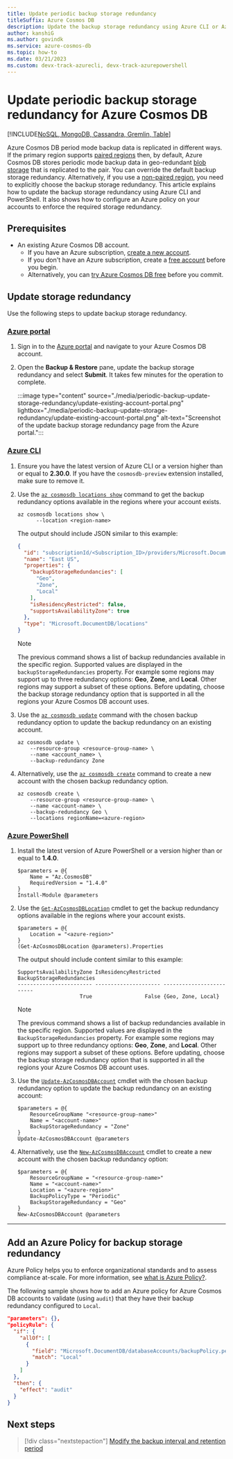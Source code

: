 ```yaml
---
title: Update periodic backup storage redundancy
titleSuffix: Azure Cosmos DB
description: Update the backup storage redundancy using Azure CLI or Azure PowerShell and enforce a minimum storage redundancy using Azure Policy.
author: kanshiG
ms.author: govindk
ms.service: azure-cosmos-db
ms.topic: how-to
ms.date: 03/21/2023
ms.custom: devx-track-azurecli, devx-track-azurepowershell
---
```


# Update periodic backup storage redundancy for Azure Cosmos DB

[!INCLUDE[NoSQL, MongoDB, Cassandra, Gremlin, Table](includes/appliesto-nosql-mongodb-cassandra-gremlin-table.md)]

Azure Cosmos DB period mode backup data is replicated in different ways. If the primary region supports [paired regions](/azure/reliability/cross-region-replication-azure) then, by default, Azure Cosmos DB stores periodic mode backup data in geo-redundant [blob storage](/azure/storage/common/storage-redundancy) that is replicated to the pair. You can override the default backup storage redundancy. Alternatively, if you use a [non-paired region](/azure/reliability/cross-region-replication-azure#regions-with-availability-zones-and-no-region-pair), you need to explicitly choose the backup storage redundancy. This article explains how to update the backup storage redundancy using Azure CLI and PowerShell. It also shows how to configure an Azure policy on your accounts to enforce the required storage redundancy.

## Prerequisites

- An existing Azure Cosmos DB account.
  - If you have an Azure subscription, [create a new account](nosql/how-to-create-account.md?tabs=azure-portal).
  - If you don't have an Azure subscription, create a [free account](https://azure.microsoft.com/free/?WT.mc_id=A261C142F) before you begin.
  - Alternatively, you can [try Azure Cosmos DB free](try-free.md) before you commit.

## Update storage redundancy

Use the following steps to update backup storage redundancy.

### [Azure portal](#tab/azure-portal)

1. Sign in to the [Azure portal](https://portal.azure.com) and navigate to your Azure Cosmos DB account.

1. Open the **Backup & Restore** pane, update the backup storage redundancy and select **Submit**. It takes few minutes for the operation to complete.

   :::image type="content" source="./media/periodic-backup-update-storage-redundancy/update-existing-account-portal.png" lightbox="./media/periodic-backup-update-storage-redundancy/update-existing-account-portal.png" alt-text="Screenshot of the update backup storage redundancy page from the Azure portal.":::

### [Azure CLI](#tab/azure-cli)

1. Ensure you have the latest version of Azure CLI or a version higher than or equal to **2.30.0**. If you have the `cosmosdb-preview` extension installed, make sure to remove it.

1. Use the [`az cosmosdb locations show`](/cli/azure/cosmosdb/locations#az-cosmosdb-locations-show) command to get the backup redundancy options available in the regions where your account exists.

    ```azurecli-interactive
    az cosmosdb locations show \
          --location <region-name>
    ```

    The output should include JSON similar to this example:

    ```json
    {
      "id": "subscriptionId/<Subscription_ID>/providers/Microsoft.DocumentDB/locations/eastus/",
      "name": "East US",
      "properties": {
        "backupStorageRedundancies": [
          "Geo",
          "Zone",
          "Local"
        ],
        "isResidencyRestricted": false,
        "supportsAvailabilityZone": true
      },
      "type": "Microsoft.DocumentDB/locations"
    }
    ```

    > [!NOTE]
    > The previous command shows a list of backup redundancies available in the specific region. Supported values are displayed in the `backupStorageRedundancies` property. For example some regions may support up to three redundancy options: **Geo**, **Zone**, and **Local**. Other regions may support a subset of these options.  Before updating, choose the backup storage redundancy option that is supported in all the regions your Azure Cosmos DB account uses.

1. Use the [`az cosmosdb update`](/cli/azure/cosmosdb#az-cosmosdb-update) command with the chosen backup redundancy option to update the backup redundancy on an existing account.

    ```azurecli-interactive
    az cosmosdb update \
        --resource-group <resource-group-name> \
        --name <account_name> \
        --backup-redundancy Zone
    ```

1. Alternatively, use the [`az cosmosdb create`](/cli/azure/cosmosdb#az-cosmosdb-create) command to create a new account with the chosen backup redundancy option.

    ```azurecli-interactive
    az cosmosdb create \
        --resource-group <resource-group-name> \
        --name <account-name> \
        --backup-redundancy Geo \
        --locations regionName=<azure-region>
    ```

### [Azure PowerShell](#tab/azure-powershell)

1. Install the latest version of Azure PowerShell or a version higher than or equal to **1.4.0**.

    ```azurepowershell-interactive
    $parameters = @{
        Name = "Az.CosmosDB"
        RequiredVersion = "1.4.0"
    }
    Install-Module @parameters
    ```

1. Use the [`Get-AzCosmosDBLocation`](/powershell/module/az.cosmosdb/get-azcosmosdblocation) cmdlet to get the backup redundancy options available in the regions where your account exists.

    ```azurepowershell-interactive
    $parameters = @{
        Location = "<azure-region>"
    }
    (Get-AzCosmosDBLocation @parameters).Properties
    ```

    The output should include content similar to this example:

    ```azurepowershell
    SupportsAvailabilityZone IsResidencyRestricted BackupStorageRedundancies
    ------------------------ --------------------- -------------------------
                        True                 False {Geo, Zone, Local}
    ```

    > [!NOTE]
    > The previous command shows a list of backup redundancies available in the specific region. Supported values are displayed in the `BackupStorageRedundancies` property. For example some regions may support up to three redundancy options: **Geo**, **Zone**, and **Local**. Other regions may support a subset of these options.  Before updating, choose the backup storage redundancy option that is supported in all the regions your Azure Cosmos DB account uses.

1. Use the [`Update-AzCosmosDBAccount`](/powershell/module/az.cosmosdb/update-azcosmosdbaccount) cmdlet with the chosen backup redundancy option to update the backup redundancy on an existing account:

    ```azurepowershell-interactive
    $parameters = @{
        ResourceGroupName "<resource-group-name>"
        Name = "<account-name>"
        BackupStorageRedundancy = "Zone"
    }
    Update-AzCosmosDBAccount @parameters
    ```

1. Alternatively, use the [`New-AzCosmosDBAccount`](/powershell/module/az.cosmosdb/new-azcosmosdbaccount) cmdlet to create a new account with the chosen backup redundancy option:

    ```azurepowershell-interactive
    $parameters = @{
        ResourceGroupName = "<resource-group-name>"
        Name = "<account-name>"
        Location = "<azure-region>"
        BackupPolicyType = "Periodic"
        BackupStorageRedundancy = "Geo"
    }
    New-AzCosmosDBAccount @parameters
    ```

---

## Add an Azure Policy for backup storage redundancy

Azure Policy helps you to enforce organizational standards and to assess compliance at-scale. For more information, see [what is Azure Policy?](/azure/governance/policy/overview).

The following sample shows how to add an Azure policy for Azure Cosmos DB accounts to validate (using `audit`) that they have their backup redundancy configured to `Local`.

```json
"parameters": {},
"policyRule": {
  "if": {
    "allOf": [
      {
        "field": "Microsoft.DocumentDB/databaseAccounts/backupPolicy.periodicModeProperties.backupStorageRedundancy",
        "match": "Local"
      }
    ]
  },
  "then": {
    "effect": "audit"
  }
}
```

## Next steps

> [!div class="nextstepaction"]
> [Modify the backup interval and retention period](periodic-backup-modify-interval-retention.md)
